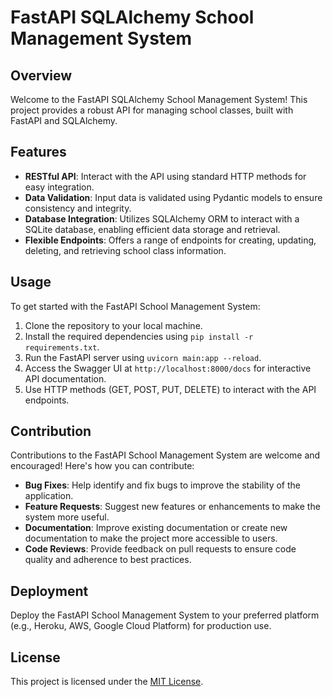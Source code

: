 # FastAPI SQLAlchemy School Management System

## Overview
Welcome to the FastAPI SQLAlchemy School Management System! This project provides a robust API for managing school classes, built with FastAPI and SQLAlchemy.

## Features
- **RESTful API**: Interact with the API using standard HTTP methods for easy integration.
- **Data Validation**: Input data is validated using Pydantic models to ensure consistency and integrity.
- **Database Integration**: Utilizes SQLAlchemy ORM to interact with a SQLite database, enabling efficient data storage and retrieval.
- **Flexible Endpoints**: Offers a range of endpoints for creating, updating, deleting, and retrieving school class information.

## Usage
To get started with the FastAPI School Management System:
1. Clone the repository to your local machine.
2. Install the required dependencies using `pip install -r requirements.txt`.
3. Run the FastAPI server using `uvicorn main:app --reload`.
4. Access the Swagger UI at `http://localhost:8000/docs` for interactive API documentation.
5. Use HTTP methods (GET, POST, PUT, DELETE) to interact with the API endpoints.

## Contribution
Contributions to the FastAPI School Management System are welcome and encouraged! Here's how you can contribute:
- **Bug Fixes**: Help identify and fix bugs to improve the stability of the application.
- **Feature Requests**: Suggest new features or enhancements to make the system more useful.
- **Documentation**: Improve existing documentation or create new documentation to make the project more accessible to users.
- **Code Reviews**: Provide feedback on pull requests to ensure code quality and adherence to best practices.

## Deployment
Deploy the FastAPI School Management System to your preferred platform (e.g., Heroku, AWS, Google Cloud Platform) for production use.

## License
This project is licensed under the [MIT License](LICENSE).
